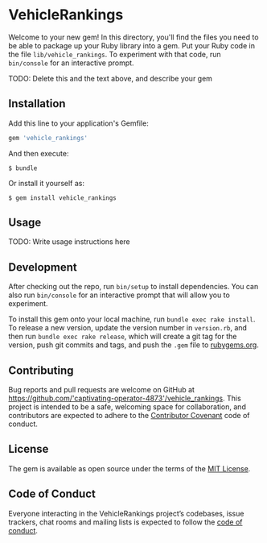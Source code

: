 # VehicleRankings

Welcome to your new gem! In this directory, you'll find the files you need to be able to package up your Ruby library into a gem. Put your Ruby code in the file `lib/vehicle_rankings`. To experiment with that code, run `bin/console` for an interactive prompt.

TODO: Delete this and the text above, and describe your gem

## Installation

Add this line to your application's Gemfile:

```ruby
gem 'vehicle_rankings'
```

And then execute:

    $ bundle

Or install it yourself as:

    $ gem install vehicle_rankings

## Usage

TODO: Write usage instructions here

## Development

After checking out the repo, run `bin/setup` to install dependencies. You can also run `bin/console` for an interactive prompt that will allow you to experiment.

To install this gem onto your local machine, run `bundle exec rake install`. To release a new version, update the version number in `version.rb`, and then run `bundle exec rake release`, which will create a git tag for the version, push git commits and tags, and push the `.gem` file to [rubygems.org](https://rubygems.org).

## Contributing

Bug reports and pull requests are welcome on GitHub at https://github.com/'captivating-operator-4873'/vehicle_rankings. This project is intended to be a safe, welcoming space for collaboration, and contributors are expected to adhere to the [Contributor Covenant](http://contributor-covenant.org) code of conduct.

## License

The gem is available as open source under the terms of the [MIT License](https://opensource.org/licenses/MIT).

## Code of Conduct

Everyone interacting in the VehicleRankings project’s codebases, issue trackers, chat rooms and mailing lists is expected to follow the [code of conduct](https://github.com/'captivating-operator-4873'/vehicle_rankings/blob/master/CODE_OF_CONDUCT.md).
